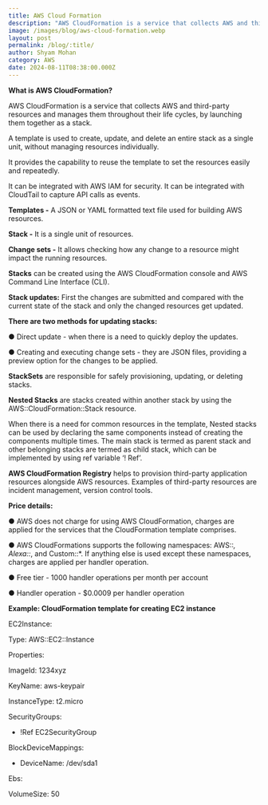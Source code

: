 ```yaml
---
title: AWS Cloud Formation
description: "AWS CloudFormation is a service that collects AWS and third-party resources "
image: /images/blog/aws-cloud-formation.webp
layout: post
permalink: /blog/:title/
author: Shyam Mohan
category: AWS
date: 2024-08-11T08:38:00.000Z
---
```

**What is AWS CloudFormation?**

AWS CloudFormation is a service that collects AWS and third-party resources and manages them throughout their life cycles, by launching them together as a stack.

A template is used to create, update, and delete an entire stack as a single unit, without managing resources individually.

It provides the capability to reuse the template to set the resources easily and repeatedly.

It can be integrated with AWS IAM for security. It can be integrated with CloudTail to capture API calls as events.

**Templates -** A JSON or YAML formatted text file used for building AWS resources.

**Stack -** It is a single unit of resources.

**Change sets -** It allows checking how any change to a resource might impact the running resources.

**Stacks** can be created using the AWS CloudFormation console and AWS Command Line Interface (CLI).

**Stack updates:** First the changes are submitted and compared with the current state of the stack and only the changed resources get updated.

**There are two methods for updating stacks:**

● Direct update - when there is a need to quickly deploy the updates.

● Creating and executing change sets - they are JSON files, providing a preview option for the changes to be applied.

**StackSets** are responsible for safely provisioning, updating, or deleting stacks.

**Nested Stacks** are stacks created within another stack by using the AWS::CloudFormation::Stack resource.

When there is a need for common resources in the template, Nested stacks can be used by declaring the same components instead of creating the components multiple times. The main stack is termed as parent stack and other belonging stacks are termed as child stack, which can be implemented by using ref variable ‘! Ref’.

**AWS CloudFormation Registry** helps to provision third-party application resources alongside AWS resources. Examples of third-party resources are incident management, version control tools.

**Price details:**

● AWS does not charge for using AWS CloudFormation, charges are applied for the services that the CloudFormation template comprises.

● AWS CloudFormations supports the following namespaces: AWS::*, Alexa::*, and Custom::*. If anything else is used except these namespaces, charges are applied per handler operation.

● Free tier - 1000 handler operations per month per account

● Handler operation - $0.0009 per handler operation

  

**Example: CloudFormation template for creating EC2 instance**

EC2Instance:

Type: AWS::EC2::Instance

Properties:

ImageId: 1234xyz

KeyName: aws-keypair

InstanceType: t2.micro

SecurityGroups:

- !Ref EC2SecurityGroup

BlockDeviceMappings:

- DeviceName: /dev/sda1

Ebs:

VolumeSize: 50

